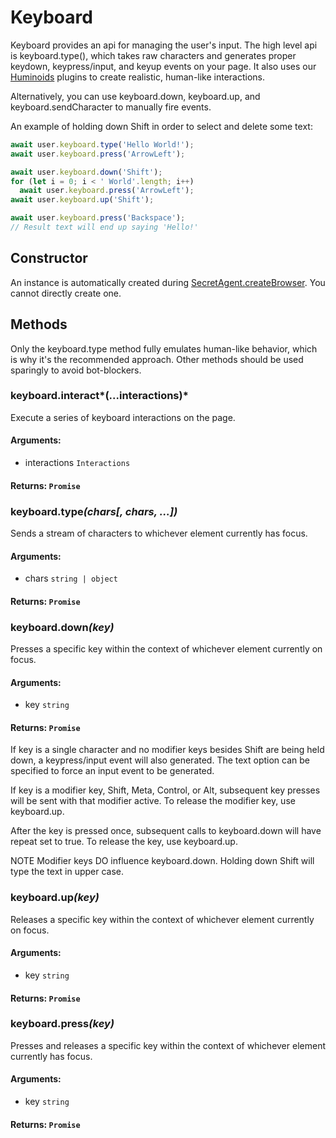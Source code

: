# Keyboard
Keyboard provides an api for managing the user's input. The high level api is keyboard.type(), which takes raw characters and generates proper keydown, keypress/input, and keyup events on your page. It also uses our [Huminoids](../advanced-functionality/humanoids) plugins to create realistic, human-like interactions.

Alternatively, you can use keyboard.down, keyboard.up, and keyboard.sendCharacter to manually fire events.

An example of holding down Shift in order to select and delete some text:

```js
await user.keyboard.type('Hello World!');
await user.keyboard.press('ArrowLeft');

await user.keyboard.down('Shift');
for (let i = 0; i < ' World'.length; i++)
  await user.keyboard.press('ArrowLeft');
await user.keyboard.up('Shift');

await user.keyboard.press('Backspace');
// Result text will end up saying 'Hello!'
```

## Constructor
An instance is automatically created during [SecretAgent.createBrowser](./secret-agent#createBrowser). You cannot directly create one.

## Methods

Only the keyboard.type method fully emulates human-like behavior, which is why it's the recommended approach. Other methods should be used sparingly to avoid bot-blockers.

### keyboard.interact*(...interactions)*
Execute a series of keyboard interactions on the page.
#### **Arguments**:
- interactions `Interactions`
#### **Returns**: `Promise`

### keyboard.type<em>(chars\[, chars, ...])</em>
Sends a stream of characters to whichever element currently has focus.
#### **Arguments**:
  - chars `string | object`
#### **Returns**: `Promise`

### keyboard.down<em>(key)</em>
Presses a specific key within the context of whichever element currently on focus.

#### **Arguments**:
  - key `string`
#### **Returns**: `Promise`

If key is a single character and no modifier keys besides Shift are being held down, a keypress/input event will also generated. The text option can be specified to force an input event to be generated.

If key is a modifier key, Shift, Meta, Control, or Alt, subsequent key presses will be sent with that modifier active. To release the modifier key, use keyboard.up.

After the key is pressed once, subsequent calls to keyboard.down will have repeat set to true. To release the key, use keyboard.up.

NOTE Modifier keys DO influence keyboard.down. Holding down Shift will type the text in upper case.

### keyboard.up<em>(key)</em>
Releases a specific key within the context of whichever element currently on focus.

#### **Arguments**:
- key `string`
#### **Returns**: `Promise`

### keyboard.press<em>(key)</em>
Presses and releases a specific key within the context of whichever element currently has focus.

#### **Arguments**:
  - key `string`
#### **Returns**: `Promise`
